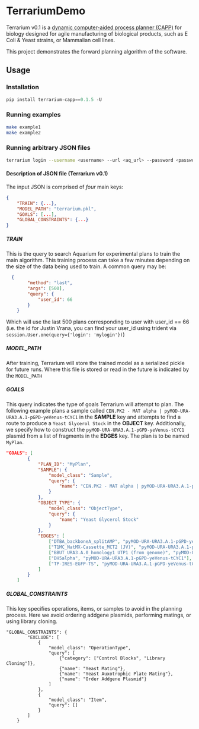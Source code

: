 # TerrariumDemo
Terrarium v0.1 is a [dynamic computer-aided process planner (CAPP)](https://en.wikipedia.org/wiki/Computer-aided_process_planning) for biology designed for agile manufacturing of biological products, such as E Coli & Yeast strains, or Mammalian cell lines.

This project demonstrates the forward planning algorithm of the software.

## Usage

### Installation

```python
pip install terrarium-capp==0.1.5 -U
```

### Running examples

```bash
make example1
make example2
```

### Running arbitrary JSON files

```bash
terrarium login --username <username> --url <aq_url> --password <password> design <input_json>
```

#### Description of JSON file (Terrarium v0.1)

The input JSON is comprised of *four* main keys:
```json
{
    "TRAIN": {...},
    "MODEL_PATH": "terrarium.pkl",
    "GOALS": [...],
    "GLOBAL_CONSTRAINTS": {...}
}
```
##### TRAIN
This is the query to search Aquarium for experimental plans to train the main algorithm. This training process can take a few minutes depending on the size of the data being used to train. A common query may be:

```json
  {
        "method": "last",
        "args": [500],
        "query": {
            "user_id": 66
        }
    }
```

Which will use the last 500 plans corresponding to user with user_id == 66 (i.e. the id for Justin Vrana, you can find your user_id using trident via `session.User.one(query={'login': 'mylogin'})`)

##### MODEL_PATH

After training, Terrarium will store the trained model as a serialized pickle for future runs. Where this file is stored or read in the future is indicated by the `MODEL_PATH`

##### GOALS

This query indicates the type of goals Terrarium will attempt to plan. The following example plans a sample called `CEN.PK2 - MAT alpha | pyMOD-URA-URA3.A.1-pGPD-yeVenus-tCYC1` in the **SAMPLE** key and attempts to find a route to produce a `Yeast Glycerol Stock` in the **OBJECT** key. Additionally, we specify how to construct the `pyMOD-URA-URA3.A.1-pGPD-yeVenus-tCYC1` plasmid from a list of fragments in the **EDGES** key. The plan is to be named `MyPlan`. 

```json
"GOALS": [
        {
            "PLAN_ID": "MyPlan",
            "SAMPLE": {
                "model_class": "Sample",
                "query": {
                    "name": "CEN.PK2 - MAT alpha | pyMOD-URA-URA3.A.1-pGPD-yeVenus-tCYC1"
                }
            },
            "OBJECT_TYPE": {
                "model_class": "ObjectType",
                "query": {
                    "name": "Yeast Glycerol Stock"
                }
            },
            "EDGES": [
                ["DTBA_backboneA_splitAMP", "pyMOD-URA-URA3.A.1-pGPD-yeVenus-tCYC1"],
                ["T1MC_NatMX-Cassette_MCT2 (JV)", "pyMOD-URA-URA3.A.1-pGPD-yeVenus-tCYC1"],
                ["BBUT_URA3.A.0_homology1_UTP1 (from genome)", "pyMOD-URA-URA3.A.1-pGPD-yeVenus-tCYC1"],
                ["DH5alpha", "pyMOD-URA-URA3.A.1-pGPD-yeVenus-tCYC1"],
                ["TP-IRES-EGFP-TS", "pyMOD-URA-URA3.A.1-pGPD-yeVenus-tCYC1"]
            ]
        }
    ]
```

##### GLOBAL_CONSTRAINTS

This key specifies operations, items, or samples to avoid in the planning process. Here we avoid ordering addgene plasmids, performing matings, or using library cloning.

```
"GLOBAL_CONSTRAINTS": {
        "EXCLUDE": [
            {
                "model_class": "OperationType",
                "query": [
                    {"category": ["Control Blocks", "Library Cloning"]},
                    {"name": "Yeast Mating"},
                    {"name": "Yeast Auxotrophic Plate Mating"},
                    {"name": "Order Addgene Plasmid"}
                ]
            },
            {
                "model_class": "Item",
                "query": []
            }
        ]
    }
```


